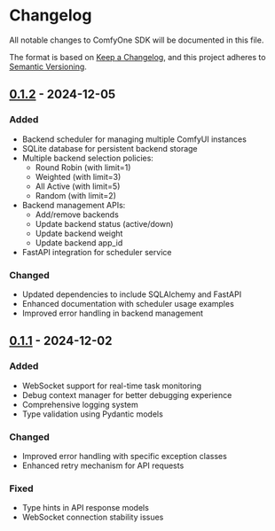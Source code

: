 # Changelog

All notable changes to ComfyOne SDK will be documented in this file.

The format is based on [Keep a Changelog](https://keepachangelog.com/en/1.0.0/),
and this project adheres to [Semantic Versioning](https://semver.org/spec/v2.0.0.html).

## [0.1.2] - 2024-12-05

### Added
- Backend scheduler for managing multiple ComfyUI instances
- SQLite database for persistent backend storage
- Multiple backend selection policies:
  - Round Robin (with limit=1)
  - Weighted (with limit=3)
  - All Active (with limit=5)
  - Random (with limit=2)
- Backend management APIs:
  - Add/remove backends
  - Update backend status (active/down)
  - Update backend weight
  - Update backend app_id
- FastAPI integration for scheduler service

### Changed
- Updated dependencies to include SQLAlchemy and FastAPI
- Enhanced documentation with scheduler usage examples
- Improved error handling in backend management

## [0.1.1] - 2024-12-02

### Added
- WebSocket support for real-time task monitoring
- Debug context manager for better debugging experience
- Comprehensive logging system
- Type validation using Pydantic models

### Changed
- Improved error handling with specific exception classes
- Enhanced retry mechanism for API requests

### Fixed
- Type hints in API response models
- WebSocket connection stability issues


[0.1.2]: https://github.com/OneThingAI/comfyone-sdk/compare/v0.1.1...v0.1.2
[0.1.1]: https://github.com/OneThingAI/comfyone-sdk/compare/v0.1.0...v0.1.1